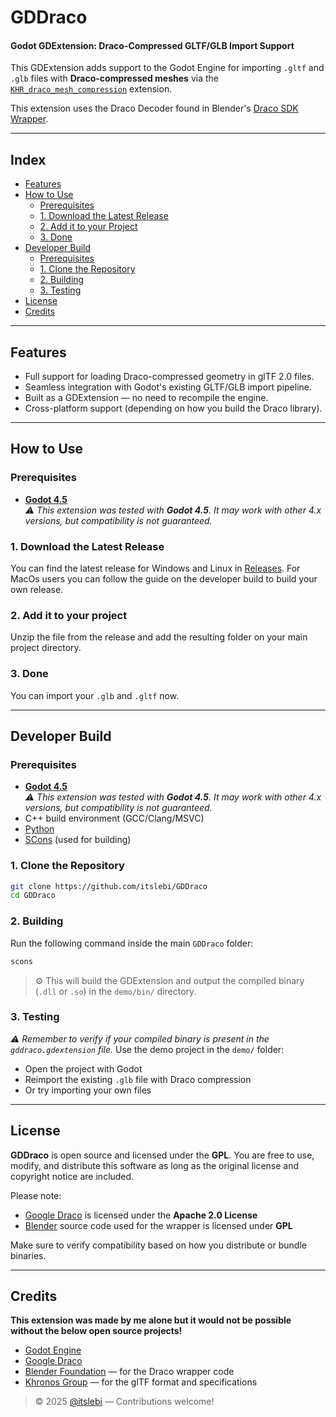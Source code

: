 # GDDraco
#### Godot GDExtension: Draco-Compressed GLTF/GLB Import Support

This GDExtension adds support to the Godot Engine for importing `.gltf` and `.glb` files with **Draco-compressed meshes** via the [`KHR_draco_mesh_compression`](https://github.com/KhronosGroup/glTF/blob/main/extensions/2.0/Khronos/KHR_draco_mesh_compression/README.md) extension.

This extension uses the Draco Decoder found in Blender's [Draco SDK Wrapper](https://github.com/blender/blender/tree/2d4984493155e3f23eed34dcae8e7afe08aefbde).

---

## Index

- [Features](#features)
- [How to Use](#how-to-use)
  - [Prerequisites](#prerequisites)
  - [1. Download the Latest Release](#1-download-the-latest-release)
  - [2. Add it to your Project](#2-add-it-to-your-project)
  - [3. Done](#3-done)
- [Developer Build](#developer-build)
  - [Prerequisites](#prerequisites-1)
  - [1. Clone the Repository](#1-clone-the-repository)
  - [2. Building](#2-building)
  - [3. Testing](#3-testing)
- [License](#license)
- [Credits](#credits)

---

## Features

- Full support for loading Draco-compressed geometry in glTF 2.0 files.
- Seamless integration with Godot's existing GLTF/GLB import pipeline.
- Built as a GDExtension — no need to recompile the engine.
- Cross-platform support (depending on how you build the Draco library).

---

## How to Use

### Prerequisites

- **[Godot 4.5](https://godotengine.org/)**  
  _⚠️ This extension was tested with **Godot 4.5**. It may work with other 4.x versions, but compatibility is not guaranteed._

### 1. Download the Latest Release
You can find the latest release for Windows and Linux in [Releases](https://github.com/itslebi/GDDraco/releases).
For MacOs users you can follow the guide on the developer build to build your own release.

### 2. Add it to your project
Unzip the file from the release and add the resulting folder on your main project directory. 

### 3. Done
You can import your `.glb` and `.gltf` now.

---

## Developer Build

### Prerequisites

- **[Godot 4.5](https://godotengine.org/)**  
  _⚠️ This extension was tested with **Godot 4.5**. It may work with other 4.x versions, but compatibility is not guaranteed._
- C++ build environment (GCC/Clang/MSVC)
- [Python](https://www.python.org/)
- [SCons](https://scons.org/) (used for building)

### 1. Clone the Repository

```bash
git clone https://github.com/itslebi/GDDraco
cd GDDraco
````

### 2. Building

Run the following command inside the main `GDDraco` folder:

```bash
scons
```

> ⚙️ This will build the GDExtension and output the compiled binary (`.dll` or `.so`) in the ```demo/bin/``` directory.

### 3. Testing
_⚠️ Remember to verify if your compiled binary is present in the `gddraco.gdextension` file._
Use the demo project in the `demo/` folder:

* Open the project with Godot
* Reimport the existing `.glb` file with Draco compression
* Or try importing your own files

---

## License

**GDDraco** is open source and licensed under the **GPL**.
You are free to use, modify, and distribute this software as long as the original license and copyright notice are included.

Please note:

* [Google Draco](https://github.com/google/draco) is licensed under the **Apache 2.0 License**
* [Blender](https://www.blender.org/) source code used for the wrapper is licensed under **GPL**

Make sure to verify compatibility based on how you distribute or bundle binaries.

---

## Credits
**This extension was made by me alone but it would not be possible without the below open source projects!**
* [Godot Engine](https://godotengine.org/)
* [Google Draco](https://github.com/google/draco)
* [Blender Foundation](https://www.blender.org/) — for the Draco wrapper code
* [Khronos Group](https://www.khronos.org/) — for the glTF format and specifications


> © 2025 [@itslebi](https://github.com/itslebi) — Contributions welcome!
